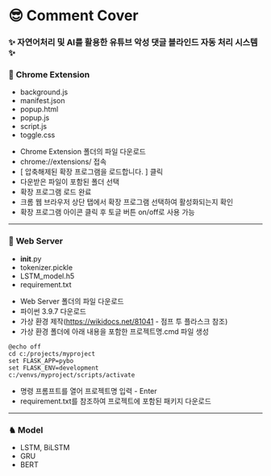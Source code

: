 # &#128526; Comment Cover
### &#10024; 자연어처리 및 AI를 활용한 유튜브 악성 댓글 블라인드 자동 처리 시스템 &#10024;

### &#127751; **Chrome Extension**
- background.js
- manifest.json
- popup.html
- popup.js
- script.js
- toggle.css

+ Chrome Extension 폴더의 파일 다운로드</br>
+ chrome://extensions/ 접속</br>
+ [ 압축해제된 확장 프로그램을 로드합니다. ] 클릭</br>
+ 다운받은 파일이 포함된 폴더 선택</br>
+ 확장 프로그램 로드 완료</br>
+ 크롬 웹 브라우저 상단 탭에서 확장 프로그램 선택하여 활성화되는지 확인</br>
+ 확장 프로그램 아이콘 클릭 후 토글 버튼 on/off로 사용 가능</br>

---------

### &#127875; **Web Server**
- __init__.py
- tokenizer.pickle
- LSTM_model.h5
- requirement.txt

+ Web Server 폴더의 파일 다운로드</br>
+ 파이썬 3.9.7 다운로드</br>
+ 가상 환경 제작(https://wikidocs.net/81041 - 점프 투 플라스크 참조)</br>
+ 가상 환경 폴더에 아래 내용을 포함한 프로젝트명.cmd 파일 생성</br>

```
@echo off
cd c:/projects/myproject
set FLASK_APP=pybo
set FLASK_ENV=development
c:/venvs/myproject/scripts/activate
```

+ 명령 프롬프트를 열어 프로젝트명 입력 - Enter</br>
+ requirement.txt를 참조하여 프로젝트에 포함된 패키지 다운로드</br>

---------

### &#9822; **Model**
- LSTM, BiLSTM
- GRU
- BERT

